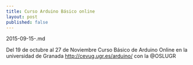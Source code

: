 ```yaml
---
title: Curso Arduino Básico online
layout: post
published: false
---
```

2015-09-15-.md

Del 19 de octubre al 27 de Noviembre Curso Básico de Arduino Online en la universidad de Granada http://cevug.ugr.es/arduino/ con la @OSLUGR 
